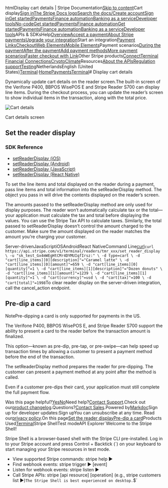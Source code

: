 htmlDisplay cart details | Stripe Documentation[Skip to content](#main-content)Cart display[Sign in](https://dashboard.stripe.com/login?redirect=https%3A%2F%2Fdocs.stripe.com%2Fterminal%2Ffeatures%2Fdisplay)[The Stripe Docs logo](/)[Search the docs/](#)[Create account](https://dashboard.stripe.com/register)[Sign in](https://dashboard.stripe.com/login?redirect=https%3A%2F%2Fdocs.stripe.com%2Fterminal%2Ffeatures%2Fdisplay)[Get started](/get-started)[Payments](/payments)[Finance automation](/finance-automation)[Banking as a service](/financial-services)[Developer tools](/development)[No-code](/no-code)[Get started](/get-started)[Payments](/payments)[Finance automation](/finance-automation)[](#)[Get started](/get-started)[Payments](/payments)[Finance automation](/finance-automation)[Banking as a service](/financial-services)[Developer tools](/development)[](#)APIs & SDKsHelp[Overview](/docs/payments)[Accept a payment](#)[About Stripe payments](#)[Upgrade your integration](/docs/payments/upgrades)Start an integration[Payment Links](#)[Checkout](#)[Web Elements](#)[Mobile Elements](#)Payment scenarios[During the payment](#)[After the payment](#)[Add payment methods](#)[More payment scenarios](#)[Faster checkout with Link](#)Other Stripe products[Connect](#)[Terminal](#)
[Financial Connections](#)[Crypto](#)[Climate](#)Resources[About the APIs](#)[Regulation support](#)[Testing](/docs/testing)NetherlandsEnglish (United States)[](#)[](#)[Terminal](/terminal)·[Home](/docs)[Payments](/docs/payments)[Terminal](/docs/terminal)# Display cart details

Dynamically update cart details on the reader screen.The built-in screen of the Verifone P400,  BBPOS WisePOS E and Stripe Reader S700 can display line items. During the checkout process, you can update the reader’s screen to show individual items in the transaction, along with the total price.

![Cart details](https://b.stripecdn.com/docs-statics-srv/assets/wpe-darkmode-display.7ef124617c921eb0051fc480e9b450cb.png)

Cart details screen

## Set the reader display

### SDK Reference

- [setReaderDisplay (iOS)](https://stripe.dev/stripe-terminal-ios/docs/Classes/SCPTerminal.html#/c:objc(cs)SCPTerminal(im)setReaderDisplay:completion:)
- [setReaderDisplay (Android)](https://stripe.dev/stripe-terminal-android/core/com.stripe.stripeterminal/-terminal/set-reader-display.html)
- [setReaderDisplay (JavaScript)](/terminal/references/api/js-sdk#set-reader-display)
- [setReaderDisplay (React Native)](https://stripe.dev/stripe-terminal-react-native/api-reference/interfaces/StripeTerminalSdkType.html#setReaderDisplay)

To set the line items and total displayed on the reader during a payment, pass line items and total information into the setReaderDisplay method. The object you pass in will drive the contents displayed on the reader’s screen.

The amounts passed to the setReaderDisplay method are only used for display purposes. The reader won’t automatically calculate tax or the total—your application must calculate the tax and total before displaying the values. You can use the Stripe Tax API to calculate taxes. Similarly, the total passed to setReaderDisplay doesn’t control the amount charged to the customer. Make sure the amount displayed on the reader matches the amount you’re charging your customer.

Server-drivenJavaScriptiOSAndroidReact NativeCommand Line[curl](#)`curl https://api.stripe.com/v1/terminal/readers/tmr_xxx/set_reader_display \
  -u "sk_test_Gx4mWEgHtCMr4DYMUIqfIrsz:" \
  -d type=cart \
  -d "cart[line_items][0][description]"="Caramel latte" \
  -d "cart[line_items][0][amount]"=659 \
  -d "cart[line_items][0][quantity]"=1 \
  -d "cart[line_items][1][description]"="Dozen donuts" \
  -d "cart[line_items][1][amount]"=1239 \
  -d "cart[line_items][1][quantity]"=1 \
  -d "cart[currency]"=usd \
  -d "cart[tax]"=100 \
  -d "cart[total]"=1998`To clear reader display on the server-driven integration, call the cancel_action endpoint.

## Pre-dip a card

NotePre-dipping a card is only supported for payments in the US.

The Verifone P400, BBPOS WisePOS E, and Stripe Reader S700 support the ability to present a card to the reader before the transaction amount is finalized.

This option—known as pre-dip, pre-tap, or pre-swipe—can help speed up transaction times by allowing a customer to present a payment method before the end of the transaction.

The setReaderDisplay method prepares the reader for pre-dipping. The customer can present a payment method at any point after the method is called.

Even if a customer pre-dips their card, your application must still complete the full payment flow.

Was this page helpful?[Yes](#)[No](#)Need help?[Contact Support](https://support.stripe.com/).Check out our[product changelog](https://stripe.com/blog/changelog).Questions?[Contact Sales](https://stripe.com/contact/sales).Powered by[Markdoc](https://markdoc.dev)Sign up for developer updates:Sign upYou can unsubscribe at any time. Read our[privacy policy](https://stripe.com/privacy).On this page[Set the reader display](#set-the-reader-display)[Pre-dip a card](#pre-dip-a-card)Products Used[Terminal](/terminal)Stripe ShellTest modeAPI Explorer[](https://stripe.com/docs/stripe-cli#install)`Welcome to the Stripe Shell!

Stripe Shell is a browser-based shell with the Stripe CLI pre-installed. Log in to your
Stripe account and press Control + Backtick (`) on your keyboard to start managing your Stripe
resources in test mode.

- View supported Stripe commands: stripe help ▶️
- Find webhook events: stripe trigger ▶️ [event]
- Listen for webhook events: stripe listen ▶
- Call Stripe APIs: stripe [api resource] [operation] (e.g., stripe customers list ▶️)`The Stripe Shell is best experienced on desktop.`$`